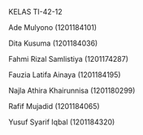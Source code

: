 KELAS TI-42-12

Ade Mulyono (1201184101)

Dita Kusuma (1201184036)

Fahmi Rizal Samlistiya (1201174287)

Fauzia Latifa Ainaya (1201184195)

Najla Athira Khairunnisa (1201180299)

Rafif Mujadid (1201184065)

Yusuf Syarif Iqbal  (1201184320)
